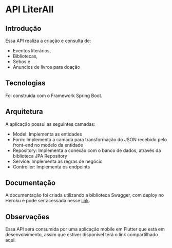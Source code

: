 # API LiterAll
## Introdução
Essa API realiza a criação e consulta de:
- Eventos literários, 
- Bibliotecas, 
- Sebos e 
- Anuncios de livros para doação

## Tecnologias
Foi construída com o Framework Spring Boot.

## Arquitetura
A aplicação possui as seguintes camadas:
- Model: Implementa as entidades
- Form: Implementa a camada para transformação do JSON recebido pelo front-end no modelo da entidade
- Repository: Implementa a conexão com o banco de dados, através da biblioteca JPA Repository
- Service: Implementa as regras de negócio
- Controller: Implementa os endpoints

## Documentação
A documentação foi criada utilizando a biblioteca Swagger, com deploy no Heroku e pode ser acessada nesse [link](https://literall.herokuapp.com/swagger-ui.html).

## Observações
Essa API será consumida por uma aplicação mobile em Flutter que está em desenvolvimento, assim que estiver disponível terá o link compartilhado aqui.
